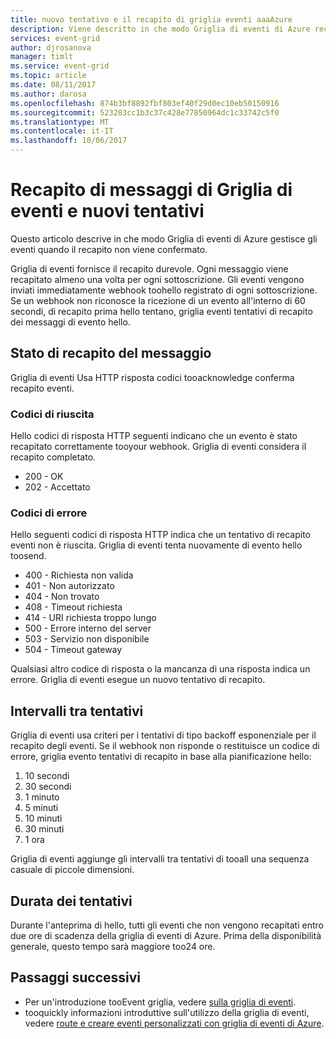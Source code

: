 ```yaml
---
title: nuovo tentativo e il recapito di griglia eventi aaaAzure
description: Viene descritto in che modo Griglia di eventi di Azure recapita gli eventi e come gestisce i messaggi non recapitati.
services: event-grid
author: djrosanova
manager: timlt
ms.service: event-grid
ms.topic: article
ms.date: 08/11/2017
ms.author: darosa
ms.openlocfilehash: 874b3bf8892fbf803ef40f29d0ec10eb50150916
ms.sourcegitcommit: 523283cc1b3c37c428e77850964dc1c33742c5f0
ms.translationtype: MT
ms.contentlocale: it-IT
ms.lasthandoff: 10/06/2017
---
```

# <a name="event-grid-message-delivery-and-retry"></a>Recapito di messaggi di Griglia di eventi e nuovi tentativi 

Questo articolo descrive in che modo Griglia di eventi di Azure gestisce gli eventi quando il recapito non viene confermato.

Griglia di eventi fornisce il recapito durevole. Ogni messaggio viene recapitato almeno una volta per ogni sottoscrizione. Gli eventi vengono inviati immediatamente webhook toohello registrato di ogni sottoscrizione. Se un webhook non riconosce la ricezione di un evento all'interno di 60 secondi, di recapito prima hello tentano, griglia eventi tentativi di recapito dei messaggi di evento hello.

## <a name="message-delivery-status"></a>Stato di recapito del messaggio

Griglia di eventi Usa HTTP risposta codici tooacknowledge conferma recapito eventi. 

### <a name="success-codes"></a>Codici di riuscita

Hello codici di risposta HTTP seguenti indicano che un evento è stato recapitato correttamente tooyour webhook. Griglia di eventi considera il recapito completato.

- 200 - OK
- 202 - Accettato

### <a name="failure-codes"></a>Codici di errore

Hello seguenti codici di risposta HTTP indica che un tentativo di recapito eventi non è riuscita. Griglia di eventi tenta nuovamente di evento hello toosend. 

- 400 - Richiesta non valida
- 401 - Non autorizzato
- 404 - Non trovato
- 408 - Timeout richiesta
- 414 - URI richiesta troppo lungo
- 500 - Errore interno del server
- 503 - Servizio non disponibile
- 504 - Timeout gateway

Qualsiasi altro codice di risposta o la mancanza di una risposta indica un errore. Griglia di eventi esegue un nuovo tentativo di recapito. 

## <a name="retry-intervals"></a>Intervalli tra tentativi

Griglia di eventi usa criteri per i tentativi di tipo backoff esponenziale per il recapito degli eventi. Se il webhook non risponde o restituisce un codice di errore, griglia evento tentativi di recapito in base alla pianificazione hello:

1. 10 secondi
2. 30 secondi
3. 1 minuto
4. 5 minuti
5. 10 minuti
6. 30 minuti
7. 1 ora

Griglia di eventi aggiunge gli intervalli tra tentativi di tooall una sequenza casuale di piccole dimensioni.

## <a name="retry-duration"></a>Durata dei tentativi

Durante l'anteprima di hello, tutti gli eventi che non vengono recapitati entro due ore di scadenza della griglia di eventi di Azure. Prima della disponibilità generale, questo tempo sarà maggiore too24 ore. 

## <a name="next-steps"></a>Passaggi successivi

* Per un'introduzione tooEvent griglia, vedere [sulla griglia di eventi](overview.md).
* tooquickly informazioni introduttive sull'utilizzo della griglia di eventi, vedere [route e creare eventi personalizzati con griglia di eventi di Azure](custom-event-quickstart.md).
